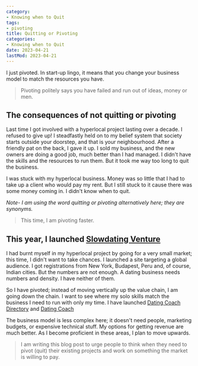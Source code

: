 ```yaml
---
category:
- Knowing when to Quit
tags:
- pivoting
title: Quitting or Pivoting
categories:
- Knowing when to Quit
date: 2023-04-21
lastMod: 2023-04-21
---
```

I just pivoted. In start-up lingo, it means that you change your business model to match the resources you have. 

> Pivoting politely says you have failed and run out of ideas, money or men.
## The consequences of not quitting or pivoting
Last time I got involved with a hyperlocal project lasting over a decade. I refused to give up! I steadfastly held on to my belief system that society starts outside your doorstep, and that is your neighbourhood. After a friendly pat on the back, I gave it up. I sold my business, and the new owners are doing a good job, much better than I had managed. I didn't have the skills and the resources to run them. But it took me way too long to quit the business.

I was stuck with my hyperlocal business. Money was so little that I had to take up a client who would pay my rent. But  I still stuck to it cause there was some money coming in. I didn't know when to quit. 

*Note- I am using the word quitting or pivoting alternatively here; they are synonyms.* 

> This time, I am pivoting faster.

## This year, I launched [Slowdating Venture](Slowdating.online) 
I had burnt myself in my hyperlocal project by going for a very small market; this time, I didn't want to take chances. I launched a site targeting a global audience. I got registrations from New York, Budapest, Peru and, of course, Indian cities. But the numbers are not enough. A dating business needs numbers and density. I have neither of them. 

So I have pivoted; instead of moving vertically up the value chain, I am going down the chain. I want to see where my solo skills match the business I need to run with only my time. I have launched [Dating Coach Directory](datingcoach.directory) and [Dating Coach](datingcoach.site.)

The business model is less complex here; it doesn't need people, marketing budgets, or expensive technical stuff. My options for getting revenue are much better. As I become proficient in these areas, I plan to move upwards. 

> I am writing this blog post to urge people to think when they need to pivot (quit) their existing projects and work on something the market is willing to pay.
